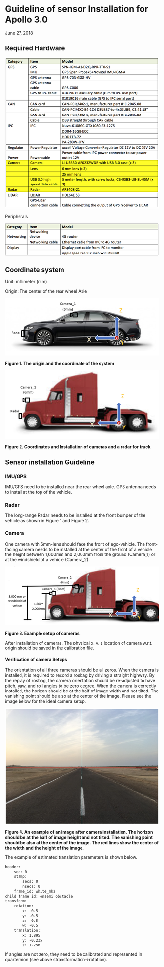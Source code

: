 # Guideline of sensor Installation for Apollo 3.0
June 27, 2018

## Required Hardware

![Image](images/perception_required_hardware.png)

Peripherals

![Image](images/perception_peripherals.png)


## Coordinate system

Unit: millimeter (mm)

Origin: The center of the rear wheel Axle	



![Image](images/perception_setup_figure1.png)

**Figure 1. The origin and the coordinate of the system**

![Image](images/perception_setup_figure2.png)

**Figure 2. Coordinates and Installation of cameras and a radar for truck**
## Sensor installation Guideline
###	IMU/GPS
IMU/GPS need to be installed near the rear wheel axle. GPS antenna needs to install at the top of the vehicle.
###	Radar
The long-range Radar needs to be installed at the front bumper of the vehicle as shown in Figure 1 and Figure 2.
###	Camera
One camera with 6mm-lens should face the front of ego-vehicle. The front-facing camera needs to be installed at the center of the front of a vehicle the height between 1,600mm and 2,000mm from the ground (Camera_1) or at the windshield of a vehicle (Camera_2).

![Image](images/perception_setup_figure3.png)

**Figure 3. Example setup of cameras**

After installation of cameras, The physical x, y, z location of camera w.r.t. origin should be saved in the calibration file.  	

#### Verification of camera Setups
The orientation of all three cameras should be all zeros. When the camera is installed, it is required to record a rosbag by driving a straight highway. By the replay of rosbag, the camera orientation should be re-adjusted to have pitch, yaw, and roll angles to be zero degree. When the camera is correctly installed, the horizon should be at the half of image width and not tilted. The vanishing point should be also at the center of the image. Please see the image below for the ideal camera setup.

![Image](images/perception_setup_figure4.png)

**Figure 4. An example of an image after camera installation. The horizon should be at the half of image height and not tilted. The vanishing point should be also at the center of the image. The red lines show the center of the width and the height of the image.**

The example of estimated translation parameters is shown below. 
```
header:
    seq: 0
    stamp:
        secs: 0
        nsecs: 0
    frame_id: white_mkz
child_frame_id: onsemi_obstacle
transform:
    rotation:
        x:  0.5
        y: -0.5
        z:  0.5
        w: -0.5
    translation:	
        x: 1.895
        y: -0.235
        z: 1.256 
```
If angles are not zero, they need to be calibrated and represented in quarternion (see above stransformation->rotation).
